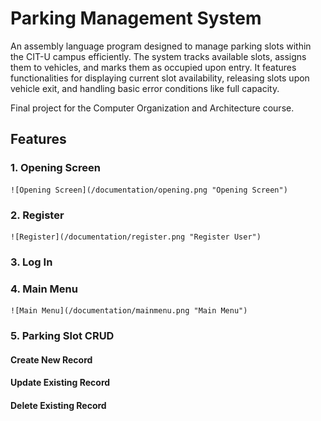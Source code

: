 # Parking Management System

An assembly language program designed to manage parking slots within the CIT-U campus efficiently. The system tracks available slots, assigns them to vehicles, and marks them as occupied upon entry. It features functionalities for displaying current slot availability, releasing slots upon vehicle exit, and handling basic error conditions like full capacity. 

Final project for the Computer Organization and Architecture course.

## Features

### 1. Opening Screen
    ![Opening Screen](/documentation/opening.png "Opening Screen")

### 2. Register 
    ![Register](/documentation/register.png "Register User")

### 3. Log In

### 4. Main Menu
    ![Main Menu](/documentation/mainmenu.png "Main Menu")

### 5. Parking Slot CRUD
#### Create New Record 

#### Update Existing Record

#### Delete Existing Record
